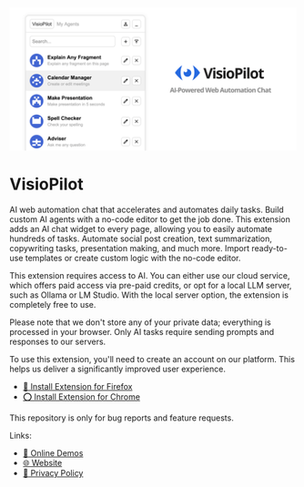 ![AI-Powered Web Automation Chat](.github/cover.png)

# VisioPilot

AI web automation chat that accelerates and automates daily tasks. Build custom AI agents with a no-code editor to get the job done. This extension adds an AI chat widget to every page, allowing you to easily automate hundreds of tasks. Automate social post creation, text summarization, copywriting tasks, presentation making, and much more. Import ready-to-use templates or create custom logic with the no-code editor.

This extension requires access to AI. You can either use our cloud service, which offers paid access via pre-paid credits, or opt for a local LLM server, such as Ollama or LM Studio. With the local server option, the extension is completely free to use.

Please note that we don't store any of your private data; everything is processed in your browser. Only AI tasks require sending prompts and responses to our servers.

To use this extension, you'll need to create an account on our platform. This helps us deliver a significantly improved user experience.

* [🦊 Install Extension for Firefox](https://addons.mozilla.org/en-US/firefox/addon/visiopilot/)
* [⭕ Install Extension for Chrome](https://chromewebstore.google.com/detail/visiopilot/kpkalljnibhiahfgkbgkgjibpeinfmpa)

This repository is only for bug reports and feature requests.

Links:

* [👀 Online Demos](https://visiopilot.com/online-demos)
* [🌐 Website](https://visiopilot.com)
* [📜 Privacy Policy](https://visiopilot.com/privacy-policy)
